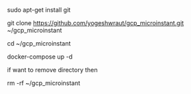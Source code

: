 
sudo apt-get install git

git clone https://github.com/yogeshwraut/gcp_microinstant.git ~/gcp_microinstant

cd ~/gcp_microinstant

docker-compose up -d

if want to remove directory then

 rm -rf ~/gcp_microinstant

